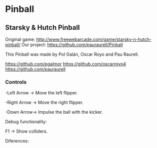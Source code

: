 ﻿# Pinball 

## Starsky & Hutch Pinball

Original game: http://www.freewebarcade.com/game/starsky-n-hutch-pinball/
Our project: https://github.com/pauraurell/Pinball

This Pinball was made by Pol Galán, Oscar Royo and Pau Raurell.

https://github.com/pgalmor
https://github.com/oscarroyo4
https://github.com/pauraurell

### Controls

-Left Arrow -> Move the left flipper.

-Right Arrow -> Move the right flipper.

-Down Arrow-> Impulse the ball with the kicker.


Debug functionality:

F1 -> Show colliders.


Diferences:
